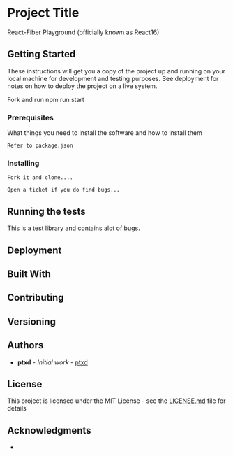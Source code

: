 # Project Title

React-Fiber Playground (officially known as React16)

## Getting Started

These instructions will get you a copy of the project up and running on your local machine for development and testing purposes. See deployment for notes on how to deploy the project on a live system.

Fork and run npm run start

### Prerequisites

What things you need to install the software and how to install them

```
Refer to package.json
```

### Installing

```
Fork it and clone....
```

```
Open a ticket if you do find bugs...
```

## Running the tests

This is a test library and contains alot of bugs.


## Deployment

## Built With


## Contributing

## Versioning

## Authors

* **ptxd** - *Initial work* - [ptxd](https://github.com/ptxd)

## License

This project is licensed under the MIT License - see the [LICENSE.md](LICENSE.md) file for details

## Acknowledgments

* 

